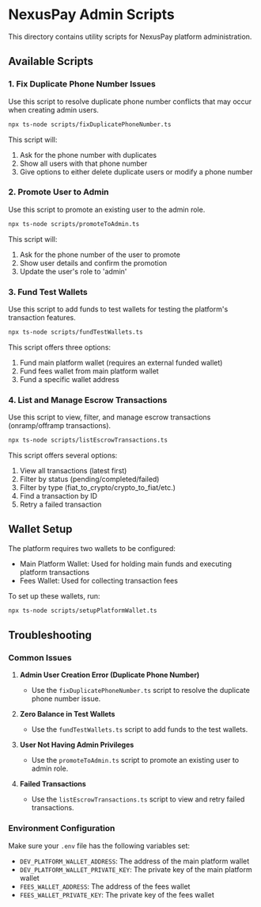 # NexusPay Admin Scripts

This directory contains utility scripts for NexusPay platform administration.

## Available Scripts

### 1. Fix Duplicate Phone Number Issues

Use this script to resolve duplicate phone number conflicts that may occur when creating admin users.

```bash
npx ts-node scripts/fixDuplicatePhoneNumber.ts
```

This script will:
1. Ask for the phone number with duplicates
2. Show all users with that phone number
3. Give options to either delete duplicate users or modify a phone number

### 2. Promote User to Admin

Use this script to promote an existing user to the admin role.

```bash
npx ts-node scripts/promoteToAdmin.ts
```

This script will:
1. Ask for the phone number of the user to promote
2. Show user details and confirm the promotion
3. Update the user's role to 'admin'

### 3. Fund Test Wallets

Use this script to add funds to test wallets for testing the platform's transaction features.

```bash
npx ts-node scripts/fundTestWallets.ts
```

This script offers three options:
1. Fund main platform wallet (requires an external funded wallet)
2. Fund fees wallet from main platform wallet
3. Fund a specific wallet address

### 4. List and Manage Escrow Transactions

Use this script to view, filter, and manage escrow transactions (onramp/offramp transactions).

```bash
npx ts-node scripts/listEscrowTransactions.ts
```

This script offers several options:
1. View all transactions (latest first)
2. Filter by status (pending/completed/failed)
3. Filter by type (fiat_to_crypto/crypto_to_fiat/etc.)
4. Find a transaction by ID
5. Retry a failed transaction

## Wallet Setup

The platform requires two wallets to be configured:
- Main Platform Wallet: Used for holding main funds and executing platform transactions
- Fees Wallet: Used for collecting transaction fees

To set up these wallets, run:

```bash
npx ts-node scripts/setupPlatformWallet.ts
```

## Troubleshooting

### Common Issues

1. **Admin User Creation Error (Duplicate Phone Number)**
   - Use the `fixDuplicatePhoneNumber.ts` script to resolve the duplicate phone number issue.

2. **Zero Balance in Test Wallets**
   - Use the `fundTestWallets.ts` script to add funds to the test wallets.

3. **User Not Having Admin Privileges**
   - Use the `promoteToAdmin.ts` script to promote an existing user to admin role.

4. **Failed Transactions**
   - Use the `listEscrowTransactions.ts` script to view and retry failed transactions.

### Environment Configuration

Make sure your `.env` file has the following variables set:
- `DEV_PLATFORM_WALLET_ADDRESS`: The address of the main platform wallet
- `DEV_PLATFORM_WALLET_PRIVATE_KEY`: The private key of the main platform wallet
- `FEES_WALLET_ADDRESS`: The address of the fees wallet
- `FEES_WALLET_PRIVATE_KEY`: The private key of the fees wallet 